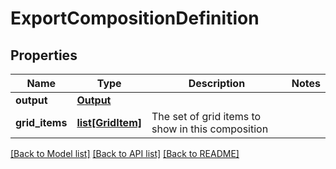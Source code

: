 # ExportCompositionDefinition

## Properties
Name | Type | Description | Notes
------------ | ------------- | ------------- | -------------
**output** | [**Output**](Output.md) |  | 
**grid_items** | [**list[GridItem]**](GridItem.md) | The set of grid items to show in this composition | 

[[Back to Model list]](../README.md#documentation-for-models) [[Back to API list]](../README.md#documentation-for-api-endpoints) [[Back to README]](../README.md)


